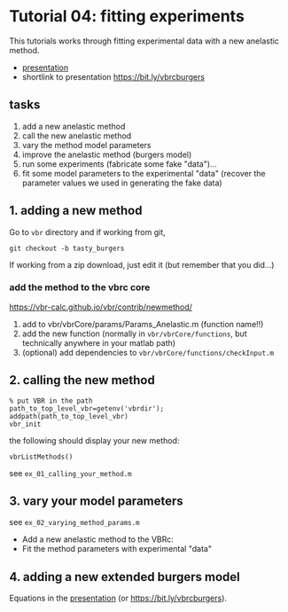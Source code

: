 # Tutorial 04: fitting experiments

This tutorials works through fitting experimental data with a new anelastic method.

* [presentation](https://docs.google.com/presentation/d/1Ib9DKGV-VrDD5U0tIBfH7r6pxUNYSfyThW8y947--Sw/edit?usp=sharing)
* shortlink to presentation https://bit.ly/vbrcburgers

## tasks

1. add a new anelastic method
2. call the new anelastic method
3. vary the method model parameters
4. improve the anelastic method (burgers model)
5. run some experiments (fabricate some fake "data")...
6. fit some model parameters to the experimental "data" (recover the parameter
   values we used in generating the fake data)



## 1. adding a new method

Go to `vbr` directory and if working from git,

```
git checkout -b tasty_burgers
```

If working from a zip download, just edit it (but remember that you did...)

### add the method to the vbrc core
https://vbr-calc.github.io/vbr/contrib/newmethod/
1. add to vbr/vbrCore/params/Params_Anelastic.m (function name!!)
2. add the new function (normally in `vbr/vbrCore/functions`,
   but technically anywhere in your matlab path)
3. (optional) add dependencies to `vbr/vbrCore/functions/checkInput.m`

## 2. calling the new method

```
% put VBR in the path
path_to_top_level_vbr=getenv('vbrdir');
addpath(path_to_top_level_vbr)
vbr_init
```
the following should display your new method:
```
vbrListMethods()
```
see `ex_01_calling_your_method.m`

## 3. vary your model parameters

see `ex_02_varying_method_params.m`

* Add a new anelastic method to the VBRc:
* Fit the method parameters with experimental "data"

## 4. adding a new extended burgers model

Equations in the [presentation](https://docs.google.com/presentation/d/1Ib9DKGV-VrDD5U0tIBfH7r6pxUNYSfyThW8y947--Sw/edit?usp=sharing) (or https://bit.ly/vbrcburgers).
